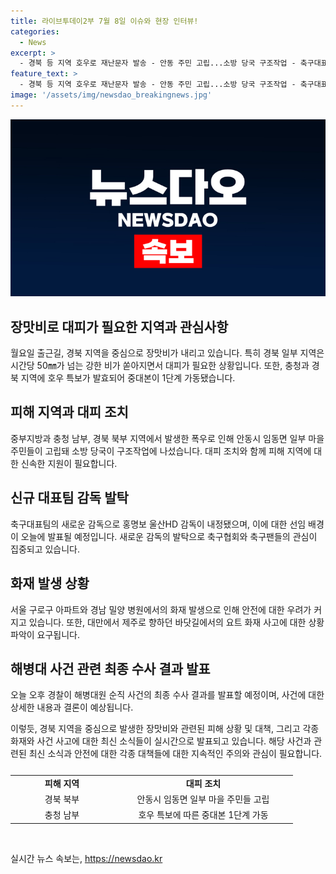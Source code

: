 ```yaml
---
title: 라이브투데이2부 7월 8일 이슈와 현장 인터뷰!
categories:
  - News
excerpt: >
  - 경북 등 지역 호우로 재난문자 발송 - 안동 주민 고립...소방 당국 구조작업 - 축구대표팀 감독에 홍명보 내정 - 서울 아파트·밀양 병원 화재 발생 - 해병 순직 사건 수사 결과 발표
feature_text: >
  - 경북 등 지역 호우로 재난문자 발송 - 안동 주민 고립...소방 당국 구조작업 - 축구대표팀 감독에 홍명보 내정 - 서울 아파트·밀양 병원 화재 발생 - 해병 순직 사건 수사 결과 발표
image: '/assets/img/newsdao_breakingnews.jpg'
---
```


<p><img src="/assets/img/newsdao_breakingnews.jpg" alt="bookingtag 속보" /></p>

<h2>장맛비로 대피가 필요한 지역과 관심사항</h2>

<p data-ke-size="size16">월요일 출근길, 경북 지역을 중심으로 장맛비가 내리고 있습니다. 특히 경북 일부 지역은 시간당 50㎜가 넘는 강한 비가 쏟아지면서 대피가 필요한 상황입니다. 또한, 충청과 경북 지역에 호우 특보가 발효되어 중대본이 1단계 가동됐습니다.</p>

<h2 data-ke-size="size26">피해 지역과 대피 조치</h2>

<p data-ke-size="size16">중부지방과 충청 남부, 경북 북부 지역에서 발생한 폭우로 인해 안동시 임동면 일부 마을 주민들이 고립돼 소방 당국이 구조작업에 나섰습니다. 대피 조치와 함께 피해 지역에 대한 신속한 지원이 필요합니다.</p>

<h2 data-ke-size="size26">신규 대표팀 감독 발탁</h2>

<p data-ke-size="size16">축구대표팀의 새로운 감독으로 홍명보 울산HD 감독이 내정됐으며, 이에 대한 선임 배경이 오늘에 발표될 예정입니다. 새로운 감독의 발탁으로 축구협회와 축구팬들의 관심이 집중되고 있습니다.</p>

<h2 data-ke-size="size26">화재 발생 상황</h2>

<p data-ke-size="size16">서울 구로구 아파트와 경남 밀양 병원에서의 화재 발생으로 인해 안전에 대한 우려가 커지고 있습니다. 또한, 대만에서 제주로 향하던 바닷길에서의 요트 화재 사고에 대한 상황 파악이 요구됩니다.</p>

<h2 data-ke-size="size26">해병대 사건 관련 최종 수사 결과 발표</h2>

<p data-ke-size="size16">오늘 오후 경찰이 해병대원 순직 사건의 최종 수사 결과를 발표할 예정이며, 사건에 대한 상세한 내용과 결론이 예상됩니다.</p>

<p>이렇듯, 경북 지역을 중심으로 발생한 장맛비와 관련된 피해 상황 및 대책, 그리고 각종 화재와 사건 사고에 대한 최신 소식들이 실시간으로 발표되고 있습니다. 해당 사건과 관련된 최신 소식과 안전에 대한 각종 대책들에 대한 지속적인 주의와 관심이 필요합니다.</p>

<table>
    <caption></caption>
    <colgroup>
    <col style="width: 165px">
    <col style="width: 287px">
    </colgroup>
    <tbody>
        <tr>
            <td style="text-align: center; height: 17px;"><b>피해 지역</b></td>
            <td style="text-align: center; height: 17px;"><b>대피 조치</b></td>
        </tr>
        <tr>
            <td style="text-align: center; height: 17px;">경북 북부</td>
            <td style="text-align: center; height: 17px;">안동시 임동면 일부 마을 주민들 고립</td>
        </tr>
        <tr>
            <td style="text-align: center; height: 17px;">충청 남부</td>
            <td style="text-align: center; height: 17px;">호우 특보에 따른 중대본 1단계 가동</td>
        </tr>
    </tbody>
</table>

<p data-ke-size="size16">&nbsp;</p>
실시간 뉴스 속보는, <a href="https://newsdao.kr" rel="dofollow">https://newsdao.kr</a>



